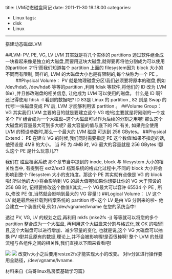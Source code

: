 title: LVM动态磁盘简记
date: 2011-11-30 19:18:00
categories:
- Linux
tags:
- disk
- Linux
---

搭建动态磁盘LVM
<!--more-->

##LVM: PV, PE, VG, LV
LVM 其实就是将几个实体的 partitions 透过软件组合成一块看起来像是独立的大磁盘,而要用这块大磁盘,就得要再将他分割成为可以使用的partition 才行!而我们知道每个 partition 上面的 filesystem因为 block 大小的不同而有限制, 同样的, LVM 的大磁盘大小也是有限制的,每个块称为一个 PE 。
　　
##Physical Volume： PV
就是物理磁盘分区!我们必须要将原本的磁盘,例如 /dev/hda5, /dev/hda6 等等的partition ,利用 fdisk 等软件,将他们的 ID 改为 LVM (8e) ,并且修改磁盘的相关信息, 让他成为 LVM 可以使用的磁盘。
什么是 ID 啊?还记得使用 fdisk -l 看到的数据吧? ID 83是 Linux 的 partition , 82 则是 Swap 的代号!一块磁盘变成 PV 后, LVM 才能够利用该 partition 。
##Volume Group： VG
其实我们 LVM 主要的目的就是要建立这个 VG 啦!他主要就是将刚刚的一个或多个 PV 组合成为一个大磁盘~这个大磁盘可以作为后续的分割之用喔! 那么这个大磁盘的容量最大可到多大呢?
最大容量的值与底下的 PE 有关, 如果完全使用 LVM 的预设参数时,那么一个最大的 LVM 磁盘
可达到 256 GBytes。
##Physical Extend： PE
在建立 VG 的时候,我们同时需要指定 PE 这个数值!如果不指定的话,他预设是 4MB 的大小。
当 PE 为 4MB 时, VG 最大的容量就是 256 GBytes !那么这个 PE 是什么玩意儿??

我们在 磁盘档案系统 那个章节当中提到的 inode, block 与 filesystem 大小的相关性当中, 有提到在 ext2/ext3 档案系统的格式化过程中,不同的 block 大小将会影响到整个 filesystem 大小的支持度。那这个 PE 其实就有点像是 VG 的 block 啦! 所以他的大小将会影响到 VG 的最大值喔!如果你想要让你的 VG 大于预设的 256 GB 时, 记得要修改这个数值!(其实,一个 VG最大可以容许 65534 个 PE , 所以,修改 PE 值,当然就会影响到最大的 VG 容量! )
##Logical Volume： LV
这个 LV 就是最后被挂载到档案系统的 partition 啰~这个 LV 是由 VG 分割来的啦~ 他会建立一个装置代号,例如 /dev/vgname/lvname 在您的系统当中!

透过 PV, VG, LV 的规划之后,再利用 mkfs (mke2fs -j) 等等就可以将您的多个 partition 整合成为一个大磁盘, 再利用这个大磁盘来分割与格式化,就 OK 的啦!而且,这个大磁盘可以进行增加、减少容量的变化, 也就是说,这个 VG 大磁盘可以抽换 PV 哩!并且原有的数据,理论上,并不会被影响喔!是否很棒啊! 整个 LVM 的处理流程与各组件之间的相关性,我们直接以下图来看看吧!

![](http://hi.csdn.net/attachment/201111/30/0_1322652098so8F.gif)
![](http://hi.csdn.net/attachment/201111/30/0_1322651785HNQa.gif)
改变lv大小之后要用resize2fs才能实现大小的改变。
对lv分区进行操作要用全路径，/dev/vgname/lvname.

材料来自《鸟哥linux私房菜基础学习篇》

